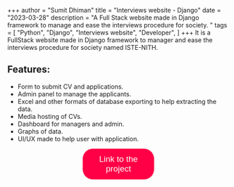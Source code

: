 +++
author = "Sumit Dhiman"
title = "Interviews website - Django"
date = "2023-03-28"
description = "A Full Stack website made in Django framework to manage and ease the interviews procedure for society. "
tags = [
"Python",
"Django",
"Interviews website",
"Developer",
]
+++
It is a FullStack website made in Django framework to manager and ease the interviews procedure for society named ISTE-NITH.

## Features:
- Form to submit CV and applications.
- Admin panel to manage the applicants.
- Excel and other formats of database exporting to help extracting the data.
- Media hosting of CVs.
- Dashboard for managers and admin.
- Graphs of data.
- UI/UX made to help user with application.

<a href="https://github.com/lucifer1708/join.istenith.com" target="_blank"><button style="
padding: 13px;
  padding-right: 13px;
  padding-left: 13px;
font-size: 19px;
background-color: #ff0046;
border: 0px;
border-radius: 23px;
color: white;
padding-left: 21px;
padding-right: 21px;
  margin-left: 34%;
  margin-right: 34%;
}
">Link to the project</button></a>

